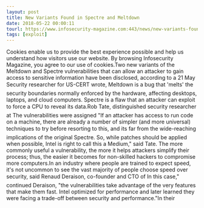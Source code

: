 ```yaml
---
layout: post
title: New Variants Found in Spectre and Meltdown
date: 2018-05-22 00:00:11
tourl: https://www.infosecurity-magazine.com:443/news/new-variants-found-in-spectre-and/
tags: [exploit]
---
```

Cookies enable us to provide the best experience possible and help us understand how visitors use our website. By browsing Infosecurity Magazine, you agree to our use of cookies.Two new variants of the Meltdown and Spectre vulnerabilities that can allow an attacker to gain access to sensitive information have been disclosed, according to a 21 May Security researcher for US-CERT wrote, Meltdown is a bug that 'melts' the security boundaries normally enforced by the hardware, affecting desktops, laptops, and cloud computers. Spectre is a flaw that an attacker can exploit to force a CPU to reveal its data.Rob Tate, distinguished security researcher at The vulnerabilities were assigned "If an attacker has access to run code on a machine, there are already a number of simpler (and more universal) techniques to try before resorting to this, and its far from the wide-reaching implications of the original Spectre. So, while patches should be applied when possible, Intel is right to call this a Medium," said Tate. The more commonly useful a vulnerability, the more it helps attackers simplify their process; thus, the easier it becomes for non-skilled hackers to compromise more computers.In an industry where people are trained to expect speed, it's not uncommon to see the vast majority of people choose speed over security, said Renaud Deraison, co-founder and CTO of In this case," continued Deraison, "the vulnerabilities take advantage of the very features that make them fast. Intel optimized for performance and later learned they were facing a trade-off between security and performance."In their 